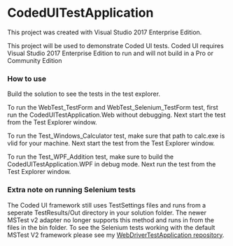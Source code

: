 <h1>CodedUITestApplication</h1>
<p>
    This project was created with Visual Studio 2017 Enterprise Edition.
</p>
<p>
    This project will be used to demonstrate Coded UI tests.
	Coded UI requires Visual Studio 2017 Enterprise Edition to run and will not build in a Pro or Community Edition
</p> 
<h3>How to use</h3>
<p>
	Build the solution to see the tests in the test explorer.
</p>
<p>
	To run the WebTest_TestForm and WebTest_Selenium_TestForm test, first run the CodedUITestApplication.Web without debugging. 
	Next start the test from the Test Explorer window.
</p>
<p>
	To run the Test_Windows_Calculator test, make sure that path to calc.exe is vlid for your machine.
	Next start the test from the Test Explorer window.
</p>
<p>
	To run the Test_WPF_Addition test, make sure to build the CodedUITestApplication.WPF in debug mode. 
	Next run the test from the Test Explorer window.
</p>
<h3>Extra note on running Selenium tests</h3>
<p>
The Coded UI framework still uses TestSettings files and runs from a seperate TestResults/Out directory in your solution folder. The newer MSTest v2 adapter no longer supports this method and runs in from the files in the bin folder. To see the Selenium tests working with the default MSTest V2 framework please see my <a href="https://github.com/SamanthaNeilen/WebDriverTestApplication" target="">WebDriverTestApplication repository</a>.

</p>
		
